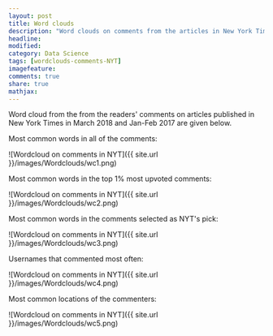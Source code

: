 ```yaml
---
layout: post
title: Word clouds 
description: "Word clouds on comments from the articles in New York Times"
headline:
modified:
category: Data Science
tags: [wordclouds-comments-NYT]
imagefeature: 
comments: true
share: true
mathjax:
---
```


Word cloud from the from the readers' comments on articles published in New York Times 
in March 2018 and Jan-Feb 2017 are given below.

Most common words in all of the comments:


![Wordcloud on comments in NYT]({{ site.url }}/images/Wordclouds/wc1.png)


Most common words in the top 1% most upvoted comments:


![Wordcloud on comments in NYT]({{ site.url }}/images/Wordclouds/wc2.png)


Most common words in the comments selected as NYT's pick:

![Wordcloud on comments in NYT]({{ site.url }}/images/Wordclouds/wc3.png)


Usernames that commented most often:

![Wordcloud on comments in NYT]({{ site.url }}/images/Wordclouds/wc4.png)

Most common locations of the commenters:

![Wordcloud on comments in NYT]({{ site.url }}/images/Wordclouds/wc5.png)
